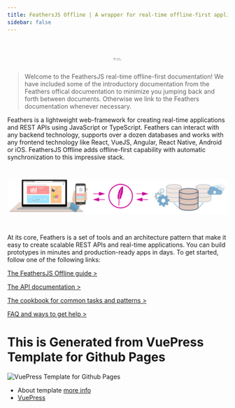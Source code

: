 ```yaml
---
title: FeathersJS Offline | A wrapper for real-time offline-first applications
sidebar: false
---
```



<img style="display:block; width: 20px; margin: 0 auto; margin-top: 4em; margin-bottom: 2em;" src=".resources/feathers-offline-first.svg" alt="FeathersJS Offline logo" />


> Welcome to the FeathersJS real-time offline-first documentation! We have included some of the introductory documentation from the Feathers offical documentation to minimize you jumping back and forth between documents. Otherwise we link to the Feathers documentation whenever necessary.

Feathers is a lightweight web-framework for creating real-time applications and REST APIs using JavaScript or TypeScript. Feathers can interact with any backend technology, supports over a dozen databases and works with any frontend technology like React, VueJS, Angular, React Native, Android or iOS. FeathersJS Offline adds offline-first capability with automatic synchronization to this impressive stack.

<img style="margin: 2em 0;" src="/img/key-image-horizontal.png" alt="Feathers key image">

At its core, Feathers is a set of tools and an architecture pattern that make it easy to create scalable REST APIs and real-time applications. You can build prototypes in minutes and production-ready apps in days. To get started, follow one of the following links:

[The FeathersJS Offline guide >](./guides/readme.md)

[The API documentation >](./api/readme.md)

[The cookbook for common tasks and patterns >](./cookbook/readme.md)

[FAQ and ways to get help >](./help/readme.md)

# This is Generated from VuePress Template for Github Pages

![VuePress Template for Github Pages](img/feathersjs-offline-first.png)

- About template [more info](https://fruitriin.github.io/VuePressOnGithubPageTemplate/)
- [VuePress](https://vuepress.vuejs.org/) 


